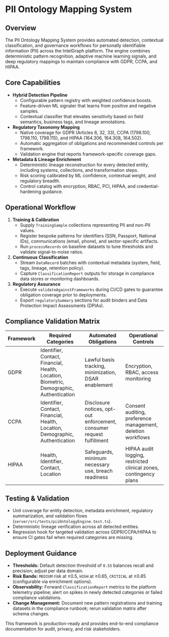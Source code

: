 # PII Ontology Mapping System

## Overview
The PII Ontology Mapping System provides automated detection, contextual classification, and governance workflows for personally identifiable information (PII) across the IntelGraph platform. The engine combines deterministic pattern recognition, adaptive machine learning signals, and deep regulatory mappings to maintain compliance with GDPR, CCPA, and HIPAA.

## Core Capabilities
- **Hybrid Detection Pipeline**
  - Configurable pattern registry with weighted confidence boosts.
  - Feature-driven ML signaler that learns from positive and negative samples.
  - Contextual classifier that elevates sensitivity based on field semantics, business tags, and lineage annotations.
- **Regulatory Taxonomy Mapping**
  - Native coverage for GDPR (Articles 6, 32, 33), CCPA (1798.100, 1798.110, 1798.115), and HIPAA (164.306, 164.308, 164.502).
  - Automatic aggregation of obligations and recommended controls per framework.
  - Validation engine that reports framework-specific coverage gaps.
- **Metadata & Lineage Enrichment**
  - Deterministic lineage reconstruction for every detected entity, including systems, collections, and transformation steps.
  - Risk scoring calibrated by ML confidence, contextual weight, and regulatory breadth.
  - Control catalog with encryption, RBAC, PCI, HIPAA, and credential-hardening guidance.

## Operational Workflow
1. **Training & Calibration**
   - Supply `TrainingSample` collections representing PII and non-PII values.
   - Register bespoke patterns for identifiers (SSN, Passport, National IDs), communications (email, phone), and sector-specific artifacts.
   - Run `processRecords` on baseline datasets to tune thresholds and validate signal-to-noise ratios.
2. **Continuous Classification**
   - Stream `DataRecord` batches with contextual metadata (system, field, tags, lineage, retention policy).
   - Capture `ClassificationReport` outputs for storage in compliance data stores or monitoring dashboards.
3. **Regulatory Assurance**
   - Execute `validateAgainstFrameworks` during CI/CD gates to guarantee obligation coverage prior to deployments.
   - Export `regulatorySummary` sections for audit binders and Data Protection Impact Assessments (DPIAs).

## Compliance Validation Matrix
| Framework | Required Categories | Automated Obligations | Operational Controls |
| --- | --- | --- | --- |
| GDPR | Identifier, Contact, Financial, Health, Location, Biometric, Demographic, Authentication | Lawful basis tracking, minimization, DSAR enablement | Encryption, RBAC, access monitoring |
| CCPA | Identifier, Contact, Financial, Health, Location, Demographic, Authentication | Disclosure notices, opt-out enforcement, consumer request fulfillment | Consent auditing, preference management, deletion workflows |
| HIPAA | Health, Identifier, Contact, Location | Safeguards, minimum necessary use, breach readiness | HIPAA audit logging, restricted clinical zones, contingency plans |

## Testing & Validation
- Unit coverage for entity detection, metadata enrichment, regulatory summarization, and validation flows (`server/src/tests/piiOntologyEngine.test.ts`).
- Deterministic lineage verification across all detected entities.
- Regression hook for targeted validation across GDPR/CCPA/HIPAA to ensure CI gates fail when required categories are missing.

## Deployment Guidance
- **Thresholds:** Default detection threshold of `0.55` balances recall and precision; adjust per data domain.
- **Risk Bands:** `MEDIUM` risk at ≥0.5, `HIGH` at ≥0.65, `CRITICAL` at ≥0.85 (configurable via enrichment options).
- **Observability:** Forward `ClassificationReport` metrics to the platform telemetry pipeline; alert on spikes in newly detected categories or failed compliance validations.
- **Change Management:** Document new pattern registrations and training datasets in the compliance runbook; rerun validation matrix after schema changes.

This framework is production-ready and provides end-to-end compliance documentation for audit, privacy, and risk stakeholders.
